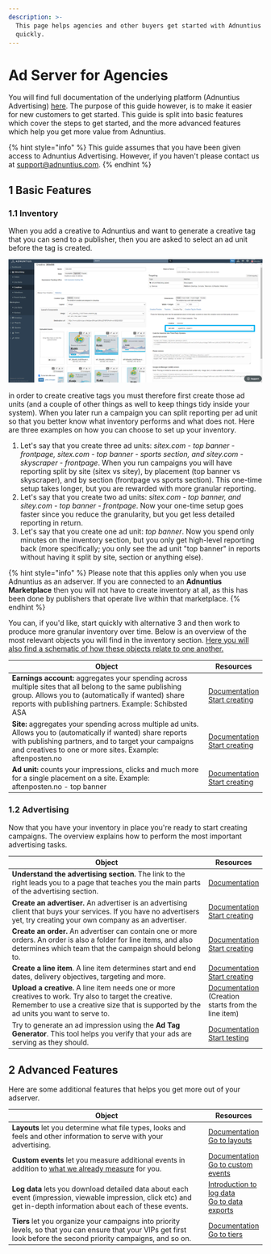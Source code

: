 ```yaml
---
description: >-
  This page helps agencies and other buyers get started with Adnuntius Ad Server
  quickly.
---
```


# Ad Server for Agencies

You will find full documentation of the underlying platform (Adnuntius Advertising) [here](../admin-ui/). The purpose of this guide however, is to make it easier for new customers to get started. This guide is split into basic features which cover the steps to get started, and the more advanced features which help you get more value from Adnuntius.

{% hint style="info" %}
This guide assumes that you have been given access to Adnuntius Advertising. However, if you haven't please contact us at [support@adnuntius.com](mailto:support@adnuntius.com).
{% endhint %}

## 1 Basic Features

### 1.1 Inventory

When you add a creative to Adnuntius and want to generate a creative tag that you can send to a publisher, then you are asked to select an ad unit before the tag is created.

![When creating creative tags you are asked to select an ad unit first.](<../../.gitbook/assets/202206 Creative Tag Agencies.png>)

in order to create creative tags you must therefore first create those ad units (and a couple of other things as well to keep things tidy inside your system). When you later run a campaign you can split reporting per ad unit so that you better know what inventory performs and what does not. Here are three examples on how you can choose to set up your inventory.&#x20;

1. Let's say that you create three ad units: _sitex.com - top banner - frontpage, sitex.com - top banner - sports section, and sitey.com - skyscraper - frontpage_. When you run campaigns you will have reporting split by site (sitex vs sitey), by placement (top banner vs skyscraper), and by section (frontpage vs sports section). This one-time setup takes longer, but you are rewarded with more granular reporting.
2. Let's say that you create two ad units: _sitex.com - top banner, and sitey.com - top banner - frontpage_. Now your one-time setup goes faster since you reduce the granularity, but you get less detailed reporting in return.&#x20;
3. Let's say that you create one ad unit: _top banner_. Now you spend only minutes on the inventory section, but you only get high-level reporting back (more specifically; you only see the ad unit "top banner" in reports without having it split by site, section or anything else).

{% hint style="info" %}
Please note that this applies only when you use Adnuntius as an adserver. If you are connected to an **Adnuntius** **Marketplace** then you will not have to create inventory at all, as this has been done by publishers that operate live within that marketplace.
{% endhint %}

You can, if you'd like, start quickly with alternative 3 and then work to produce more granular inventory over time. Below is an overview of the most relevant objects you will find in the inventory section. [Here you will also find a schematic of how these objects relate to one another. ](../admin-ui/inventory/)

<table><thead><tr><th width="544.6551724137931">Object</th><th>Resources</th></tr></thead><tbody><tr><td><strong>Earnings account:</strong> aggregates your spending across multiple sites that all belong to the same publishing group. Allows you to (automatically if wanted) share reports with publishing partners. Example: Schibsted ASA</td><td><a href="../admin-ui/inventory/earnings-accounts.md">Documentation</a><br><a href="https://admin.adnuntius.com/earnings-accounts">Start creating</a></td></tr><tr><td><strong>Site:</strong> aggregates your spending across multiple ad units. Allows you to (automatically if wanted) share reports with publishing partners, and to target your campaigns and creatives to one or more sites. Example: aftenposten.no</td><td><a href="../admin-ui/inventory/sites.md">Documentation</a><br><a href="https://admin.adnuntius.com/sites">Start creating</a></td></tr><tr><td><strong>Ad unit:</strong> counts your impressions, clicks and much more for a single placement on a site. Example: aftenposten.no - top banner</td><td><a href="../admin-ui/inventory/adunits-1.md">Documentation</a><br><a href="https://admin.adnuntius.com/ad-units">Start creating</a></td></tr></tbody></table>

### 1.2 Advertising

Now that you have your inventory in place you're ready to start creating campaigns. The overview explains how to perform the most important advertising tasks.

<table><thead><tr><th width="545">Object</th><th>Resources</th></tr></thead><tbody><tr><td><strong>Understand the advertising section.</strong> The link to the right leads you to a page that teaches you the main parts of the advertising section.</td><td><a href="../admin-ui/advertising/">Documentation</a></td></tr><tr><td><strong>Create an advertiser.</strong> An advertiser is an advertising client that buys your services. If you have no advertisers yet, try creating your own company as an advertiser.</td><td><a href="../admin-ui/advertising/advertisers.md">Documentation</a><br><a href="https://admin.adnuntius.com/advertisers">Start creating</a></td></tr><tr><td><strong>Create an order.</strong> An advertiser can contain one or more orders. An order is also a folder for line items, and also determines which team that the campaign should belong to.</td><td><a href="../admin-ui/advertising/orders.md">Documentation</a><br><a href="https://admin.adnuntius.com/orders">Start creating</a></td></tr><tr><td><strong>Create a line item</strong>. A line item determines start and end dates, delivery objectives, targeting and more.</td><td><a href="../admin-ui/advertising/line-items.md">Documentation</a><br><a href="https://admin.adnuntius.com/line-items">Start creating</a></td></tr><tr><td><strong>Upload a creative.</strong> A line item needs one or more creatives to work. Try also to target the creative. Remember to use a creative size that is supported by the ad units you want to serve to.</td><td><a href="../admin-ui/advertising/creatives.md">Documentation</a><br>(Creation starts from the line item)</td></tr><tr><td>Try to generate an ad impression using the <strong>Ad Tag Generator</strong>. This tool helps you verify that your ads are serving as they should.</td><td><a href="../admin-ui/inventory/ad-tag-generator.md">Documentation</a><br><a href="https://admin.adnuntius.com/ad-tag">Start testing</a></td></tr></tbody></table>

## 2 Advanced Features

Here are some additional features that helps you get more out of your adserver.

<table><thead><tr><th width="482">Object</th><th>Resources</th></tr></thead><tbody><tr><td><strong>Layouts</strong> let you determine what file types, looks and feels and other information to serve with your advertising.</td><td><a href="../admin-ui/design/layouts.md">Documentation</a><br><a href="https://admin.adnuntius.com/admin/layouts">Go to layouts</a></td></tr><tr><td><strong>Custom events</strong> let you measure additional events in addition to <a href="https://app.gitbook.com/o/-LHmwQq_PV3y8JslF7nb/s/-LHmwQqapxqiNrAwTABM/~/revisions/69zJ9p3VAYmjrmqOZ5G2/adnuntius-advertising/admin-ui/reports/the-statistics-defined">what we already measure</a> for you.</td><td><a href="../admin-ui/admin/custom-events.md">Documentation</a><br><a href="https://admin.adnuntius.com/admin/custom-events">Go to custom events</a></td></tr><tr><td><strong>Log data</strong> lets you download detailed data about each event (impression, viewable impression, click etc) and get in-depth information about each of these events.</td><td><a href="https://adnuntius.com/blog/adnuntius-brings-the-big-data">Introduction to log data</a><br><a href="https://admin.adnuntius.com/admin/data-exports">Go to data exports</a></td></tr><tr><td><strong>Tiers</strong> let you organize your campaigns into priority levels, so that you can ensure that your VIPs get first look before the second priority campaigns, and so on.</td><td><a href="../admin-ui/admin/tiers.md">Documentation</a><br><a href="https://docs.adnuntius.com/adnuntius-advertising/admin-ui/admin/tiers">Go to tiers</a></td></tr></tbody></table>

